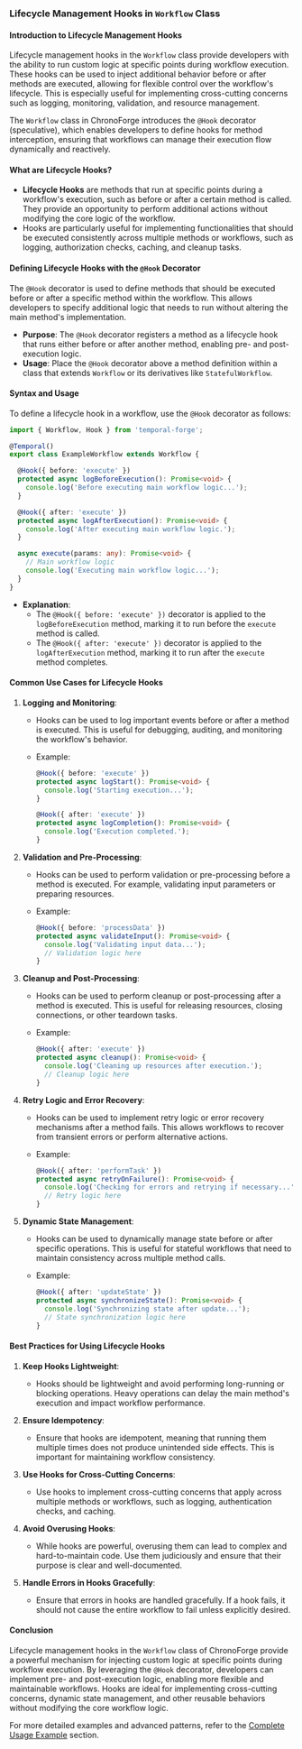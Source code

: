 ### **Lifecycle Management Hooks in `Workflow` Class**

#### **Introduction to Lifecycle Management Hooks**

Lifecycle management hooks in the `Workflow` class provide developers with the ability to run custom logic at specific points during workflow execution. These hooks can be used to inject additional behavior before or after methods are executed, allowing for flexible control over the workflow's lifecycle. This is especially useful for implementing cross-cutting concerns such as logging, monitoring, validation, and resource management.

The `Workflow` class in ChronoForge introduces the `@Hook` decorator (speculative), which enables developers to define hooks for method interception, ensuring that workflows can manage their execution flow dynamically and reactively.

#### **What are Lifecycle Hooks?**

- **Lifecycle Hooks** are methods that run at specific points during a workflow's execution, such as before or after a certain method is called. They provide an opportunity to perform additional actions without modifying the core logic of the workflow.
- Hooks are particularly useful for implementing functionalities that should be executed consistently across multiple methods or workflows, such as logging, authorization checks, caching, and cleanup tasks.

#### **Defining Lifecycle Hooks with the `@Hook` Decorator**

The `@Hook` decorator is used to define methods that should be executed before or after a specific method within the workflow. This allows developers to specify additional logic that needs to run without altering the main method's implementation.

- **Purpose**: The `@Hook` decorator registers a method as a lifecycle hook that runs either before or after another method, enabling pre- and post-execution logic.
- **Usage**: Place the `@Hook` decorator above a method definition within a class that extends `Workflow` or its derivatives like `StatefulWorkflow`.

#### **Syntax and Usage**

To define a lifecycle hook in a workflow, use the `@Hook` decorator as follows:

```typescript
import { Workflow, Hook } from 'temporal-forge';

@Temporal()
export class ExampleWorkflow extends Workflow {

  @Hook({ before: 'execute' })
  protected async logBeforeExecution(): Promise<void> {
    console.log('Before executing main workflow logic...');
  }

  @Hook({ after: 'execute' })
  protected async logAfterExecution(): Promise<void> {
    console.log('After executing main workflow logic.');
  }

  async execute(params: any): Promise<void> {
    // Main workflow logic
    console.log('Executing main workflow logic...');
  }
}
```

- **Explanation**:
  - The `@Hook({ before: 'execute' })` decorator is applied to the `logBeforeExecution` method, marking it to run before the `execute` method is called.
  - The `@Hook({ after: 'execute' })` decorator is applied to the `logAfterExecution` method, marking it to run after the `execute` method completes.

#### **Common Use Cases for Lifecycle Hooks**

1. **Logging and Monitoring**:
   - Hooks can be used to log important events before or after a method is executed. This is useful for debugging, auditing, and monitoring the workflow's behavior.
   - Example:

     ```typescript
     @Hook({ before: 'execute' })
     protected async logStart(): Promise<void> {
       console.log('Starting execution...');
     }

     @Hook({ after: 'execute' })
     protected async logCompletion(): Promise<void> {
       console.log('Execution completed.');
     }
     ```

2. **Validation and Pre-Processing**:
   - Hooks can be used to perform validation or pre-processing before a method is executed. For example, validating input parameters or preparing resources.
   - Example:

     ```typescript
     @Hook({ before: 'processData' })
     protected async validateInput(): Promise<void> {
       console.log('Validating input data...');
       // Validation logic here
     }
     ```

3. **Cleanup and Post-Processing**:
   - Hooks can be used to perform cleanup or post-processing after a method is executed. This is useful for releasing resources, closing connections, or other teardown tasks.
   - Example:

     ```typescript
     @Hook({ after: 'execute' })
     protected async cleanup(): Promise<void> {
       console.log('Cleaning up resources after execution.');
       // Cleanup logic here
     }
     ```

4. **Retry Logic and Error Recovery**:
   - Hooks can be used to implement retry logic or error recovery mechanisms after a method fails. This allows workflows to recover from transient errors or perform alternative actions.
   - Example:

     ```typescript
     @Hook({ after: 'performTask' })
     protected async retryOnFailure(): Promise<void> {
       console.log('Checking for errors and retrying if necessary...');
       // Retry logic here
     }
     ```

5. **Dynamic State Management**:
   - Hooks can be used to dynamically manage state before or after specific operations. This is useful for stateful workflows that need to maintain consistency across multiple method calls.
   - Example:

     ```typescript
     @Hook({ after: 'updateState' })
     protected async synchronizeState(): Promise<void> {
       console.log('Synchronizing state after update...');
       // State synchronization logic here
     }
     ```

#### **Best Practices for Using Lifecycle Hooks**

1. **Keep Hooks Lightweight**:
   - Hooks should be lightweight and avoid performing long-running or blocking operations. Heavy operations can delay the main method's execution and impact workflow performance.

2. **Ensure Idempotency**:
   - Ensure that hooks are idempotent, meaning that running them multiple times does not produce unintended side effects. This is important for maintaining workflow consistency.

3. **Use Hooks for Cross-Cutting Concerns**:
   - Use hooks to implement cross-cutting concerns that apply across multiple methods or workflows, such as logging, authentication checks, and caching.

4. **Avoid Overusing Hooks**:
   - While hooks are powerful, overusing them can lead to complex and hard-to-maintain code. Use them judiciously and ensure that their purpose is clear and well-documented.

5. **Handle Errors in Hooks Gracefully**:
   - Ensure that errors in hooks are handled gracefully. If a hook fails, it should not cause the entire workflow to fail unless explicitly desired.

#### **Conclusion**

Lifecycle management hooks in the `Workflow` class of ChronoForge provide a powerful mechanism for injecting custom logic at specific points during workflow execution. By leveraging the `@Hook` decorator, developers can implement pre- and post-execution logic, enabling more flexible and maintainable workflows. Hooks are ideal for implementing cross-cutting concerns, dynamic state management, and other reusable behaviors without modifying the core workflow logic.

For more detailed examples and advanced patterns, refer to the [Complete Usage Example](./complete_example.md) section.
